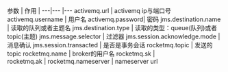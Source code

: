 参数 | 作用 | 
---|--- |---
activemq.url | activemq ip与端口号
activemq.username | 用户名
activemq.password|  密码
jms.destination.name | 读取的队列或者主题名
jms.destination.type | 读取的类型：queue(队列)或者topic(主题)
jms.message.selector | 过滤器
jms.session.acknowledge.mode | 消息确认
jms.session.transacted | 是否是事务会话
rocketmq.topic        | 发送的topic
rocketmq.name         | broker的用户名
rocketmq.sk |           
rocketmq.ak |
rocketmq.nameserver |  nameserver url
